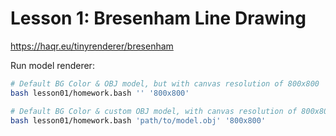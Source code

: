# Lesson 1: Bresenham Line Drawing
<https://haqr.eu/tinyrenderer/bresenham>

Run model renderer:
```bash
# Default BG Color & OBJ model, but with canvas resolution of 800x800
bash lesson01/homework.bash '' '800x800'

# Default BG Color & custom OBJ model, with canvas resolution of 800x800
bash lesson01/homework.bash 'path/to/model.obj' '800x800'
```
